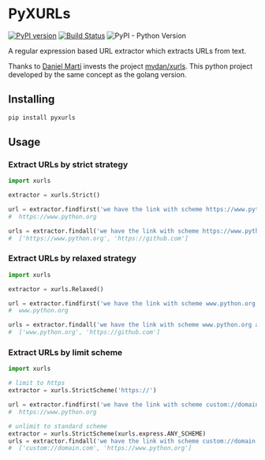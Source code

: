 # PyXURLs

[![PyPI version](https://badge.fury.io/py/pyxurls.svg)](https://badge.fury.io/py/pyxurls)
[![Build Status](https://travis-ci.com/andytzeng/pyxurls.svg?branch=main)](https://travis-ci.com/andytzeng/pyxurls)
![PyPI - Python Version](https://img.shields.io/pypi/pyversions/pyxurls)

A regular expression based URL extractor which extracts URLs from text.

Thanks to [Daniel Martí](https://github.com/mvdan) invests the project [mvdan/xurls](https://github.com/mvdan/xurls). This python project developed by the same concept as the golang version.

## Installing

```bash
pip install pyxurls
```

## Usage

### Extract URLs by strict strategy

```python
import xurls

extractor = xurls.Strict()

url = extractor.findfirst('we have the link with scheme https://www.python.org and https://www.github.com')
#  https://www.python.org

urls = extractor.findall('we have the link with scheme https://www.python.org and https://github.com')
#  ['https://www.python.org', 'https://github.com']
```

### Extract URLs by relaxed strategy

```python
import xurls

extractor = xurls.Relaxed()

url = extractor.findfirst('we have the link with scheme www.python.org and https://www.github.com')
#  www.python.org

urls = extractor.findall('we have the link with scheme www.python.org and https://github.com')
#  ['www.python.org', 'https://github.com']
```

### Extract URLs by limit scheme

```python
import xurls

# limit to https
extractor = xurls.StrictScheme('https://')

url = extractor.findfirst('we have the link with scheme custom://domain.com and https://www.python.org noscheme.com')
#  https://www.python.org

# unlimit to standard scheme
extractor = xurls.StrictScheme(xurls.express.ANY_SCHEME)
urls = extractor.findall('we have the link with scheme custom://domain.com and https://www.python.org noscheme.com')
#  ['custom://domain.com', 'https://www.python.org']
```
